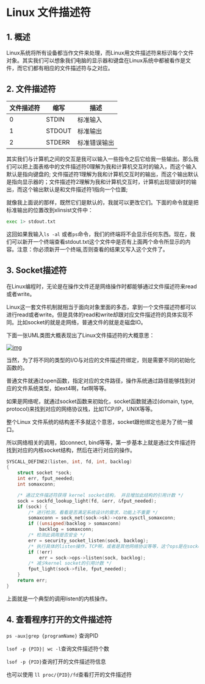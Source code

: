 # Linux 文件描述符



## 1. 概述

Linux系统将所有设备都当作文件来处理，而Linux用文件描述符来标识每个文件对象。其实我们可以想象我们电脑的显示器和键盘在Linux系统中都被看作是文件，而它们都有相应的文件描述符与之对应。 

## 2. 文件描述符

| 文件描述符 | 缩写   | 描述         |
| ---------- | ------ | ------------ |
| 0          | STDIN  | 标准输入     |
| 1          | STDOUT | 标准输出     |
| 2          | STDERR | 标准错误输出 |

其实我们与计算机之间的交互是我可以输入一些指令之后它给我一些输出。那么我们可以把上面表格中的文件描述符0理解为我和计算机交互时的输入，而这个输入默认是指向键盘的; 文件描述符1理解为我和计算机交互时的输出，而这个输出默认是指向显示器的；文件描述符2理解为我和计算机交互时，计算机出现错误时的输出，而这个输出默认是和文件描述符1指向一个位置;

就像我上面说的那样，既然它们是默认的，我就可以更改它们。下面的命令就是把标准输出的位置改到xlinsist文件中：

```sh
exec 1> stdout.txt
```

这回如果我输入`ls -al` 或者`ps`命令，我们的终端将不会显示任何东西。现在，我们可以新开一个终端查看stdout.txt这个文件中是否有上面两个命令所显示的内容。注意：你必须新开一个终端,否则查看的结果又写入这个文件了。

## 3. Socket描述符

 在Linux编程时，无论是在操作文件还是网络操作时都能够通过文件描述符来read或者write。 

 Linux这一套文件机制就相当于面向对象里面的多态，拿到一个文件描述符都可以进行read或者write。但是具体的read和write却跟对应文件描述符的具体实现不同。比如socket的就是走网络，普通文件的就是走磁盘IO。 

下面一张UML类图大概表现出了Linux文件描述符的大概意思：

[![img](http://blog.chinaunix.net/attachment/201202/27/23146151_1330346934JQ6F.png)](http://blog.chinaunix.net/attachment/201202/27/23146151_1330346934JQ6F.png)

 当然，为了将不同的类型的I/O与对应的文件描述符绑定，则是需要不同的初始化函数的。 

普通文件就通过open函数，指定对应的文件路径，操作系统通过路径能够找到对应的文件系统类型，如ext4啊，fat啊等等。

如果是网络呢，就通过socket函数来初始化，socket函数就通过(domain, type, protocol)来找到对应的网络协议栈，比如TCP/IP，UNIX等等。

整个Linux 文件系统的结构差不多就这个意思，socket跟他绑定也是为了统一接口。

所以网络相关的调用，如connect, bind等等，第一步基本上就是通过文件描述符找到对应的内核socket结构，然后在进行对应的操作。

```c
SYSCALL_DEFINE2(listen, int, fd, int, backlog)
{
    struct socket *sock;
    int err, fput_needed;
    int somaxconn;

    /* 通过文件描述符获得 kernel socket结构， 并且增加此结构的引用计数 */
    sock = sockfd_lookup_light(fd, &err, &fput_needed);
    if (sock) {
        /* 进行检测，看看是否满足系统设计的需求，功能上不重要 */
        somaxconn = sock_net(sock->sk)->core.sysctl_somaxconn;
        if ((unsigned)backlog > somaxconn)
            backlog = somaxconn;
        /* 检测此调用是否安全 */
        err = security_socket_listen(sock, backlog);
        /* 执行具体的listen操作，TCP啊，或者是其他网络协议等等，这个ops是在socket时候绑定的 */
        if (!err)
            err = sock->ops->listen(sock, backlog);
        /* 减少kernel socket的引用计数 */
        fput_light(sock->file, fput_needed);
    }
    return err;
}
```

 上面就是一个典型的调用listen的内核操作。 

## 4. 查看程序打开的文件描述符

`ps -aux|grep {programName}` 查询PID

` lsof -p {PID}| wc -l `查询文件描述符个数

` lsof -p {PID} `查询打开的文件描述符信息

 也可以使用 `ll proc/{PID}/fd`查看打开的文件描述符 



